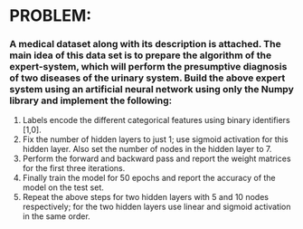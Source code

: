 # PROBLEM: 
### A medical dataset along with its description is attached. The main idea of this data set is to prepare the algorithm of the expert-system, which will perform the presumptive diagnosis of two diseases of the urinary system. Build the above expert system using an artificial neural network using only the Numpy library and implement the following: 

1. Labels encode the different categorical features using binary identifiers [1,0]. 
2. Fix the number of hidden layers to just 1; use sigmoid activation for this hidden layer. Also set the number of nodes in the hidden layer to 7. 
3. Perform the forward and backward pass and report the weight matrices for the first three iterations.
 4. Finally train the model for 50 epochs and report the accuracy of the model on the test set. 
5. Repeat the above steps for two hidden layers with 5 and 10 nodes respectively; for the two hidden layers use linear and sigmoid activation in the same order.
